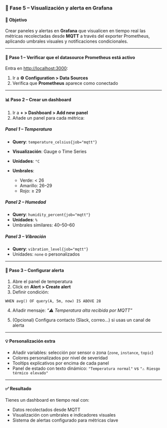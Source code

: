 
### 🔹 Fase 5 – Visualización y alerta en Grafana

#### 🎯 Objetivo

Crear paneles y alertas en **Grafana** que visualicen en tiempo real las métricas recolectadas desde **MQTT** a través del exporter Prometheus, aplicando umbrales visuales y notificaciones condicionales.

---

#### 🔌 Paso 1 – Verificar que el datasource Prometheus está activo

Entra en [http://localhost:3000](http://localhost:3000):

1. Ir a **⚙️ Configuration > Data Sources**
2. Verifica que **Prometheus** aparece como conectado

---

#### 📊 Paso 2 – Crear un dashboard

1. Ir a **+ > Dashboard > Add new panel**
2. Añade un panel para cada métrica:

##### Panel 1 – Temperatura

* **Query**: `temperature_celsius{job="mqtt"}`
* **Visualización**: Gauge o Time Series
* **Unidades**: `°C`
* **Umbrales**:

  * Verde: < 26
  * Amarillo: 26–29
  * Rojo: ≥ 29

##### Panel 2 – Humedad

* **Query**: `humidity_percent{job="mqtt"}`
* **Unidades**: `%`
* Umbrales similares: 40–50–60

##### Panel 3 – Vibración

* **Query**: `vibration_level{job="mqtt"}`
* Unidades: `none` o personalizados

---

#### 🚨 Paso 3 – Configurar alerta

1. Abre el panel de temperatura
2. Click en **Alert > Create alert**
3. Definir condición:

```text
WHEN avg() OF query(A, 5m, now) IS ABOVE 28
```

4. Añadir mensaje:
   *“⚠️ Temperatura alta recibida por MQTT”*

5. (Opcional) Configura contacto (Slack, correo…) si usas un canal de alerta

---

#### 💡 Personalización extra

* Añadir variables: selección por sensor o zona (`zone`, `instance`, `topic`)
* Colores personalizados por nivel de severidad
* Tooltips explicativos por encima de cada panel
* Panel de estado con texto dinámico:
  `"Temperatura normal"` vs `"⚠️ Riesgo térmico elevado"`

---

#### ✅ Resultado

Tienes un dashboard en tiempo real con:

* Datos recolectados desde MQTT
* Visualización con umbrales e indicadores visuales
* Sistema de alertas configurado para métricas clave
